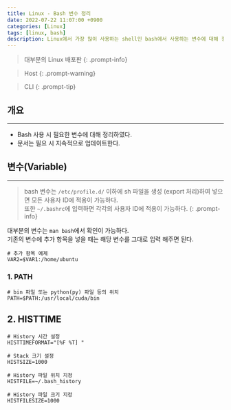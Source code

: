 ```yaml
---
title: Linux - Bash 변수 정리
date: 2022-07-22 11:07:00 +0900
categories: [Linux]
tags: [linux, bash]
description: Linux에서 가장 많이 사용하는 shell인 bash에서 사용하는 변수에 대해 정리해 보았다.
---
```


>대부분의 Linux 배포판
{: .prompt-info}

>Host
{: .prompt-warning}

>CLI
{: .prompt-tip}

## 개요
---

* Bash 사용 시 필요한 변수에 대해 정리하였다.
* 문서는 필요 시 지속적으로 업데이트한다.

## 변수(Variable)
---

>bash 변수는 `/etc/profile.d/` 이하에 sh 파일을 생성 (export 처리)하여 넣으면 모든 사용자 ID에 적용이 가능하다.  
또한 `~/.bashrc`에 입력하면 각각의 사용자 ID에 적용이 가능하다.
{: .prompt-info}

대부분의 변수는 `man bash`에서 확인이 가능하다.  
기존의 변수에 추가 항목을 넣을 때는 해당 변수를 그대로 입력 해주면 된다.

```shell
# 추가 항목 예제
VAR2=$VAR1:/home/ubuntu
```

### 1. PATH

```shell
# bin 파일 또는 python(py) 파일 등의 위치
PATH=$PATH:/usr/local/cuda/bin
```

## 2. HISTTIME

```shell
# History 시간 설정
HISTTIMEFORMAT="[%F %T] "

# Stack 크기 설정
HISTSIZE=1000

# History 파일 위치 지정
HISTFILE=~/.bash_history

# History 파일 크기 지정
HISTFILESIZE=1000
```